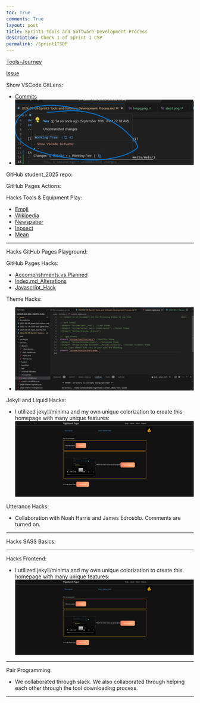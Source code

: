 ```yaml
---
toc: True
comments: True
layout: post
title: Sprint1 Tools and Software Development Process
description: Check 1 of Sprint 1 CSP 
permalink: /Sprint1TSDP
---
```

[Tools-Journey](https://zafeera123.github.io/zafeer_2025/ToolsJourney)

[Issue](https://github.com/ZafeerA123/zafeer_2025/issues/1)


Show VSCode GitLens: 
- [Commits](https://github.com/ZafeerA123/zafeer_2025/commits/main/)
- ![GitLens](images/image.png)

GitHub student_2025 repo:

GitHub Pages Actions:

Hacks Tools & Equipment Play: 
- [Emoji](https://zafeera123.github.io/zafeer_2025/Emoji)
- [Wikipedia](https://zafeera123.github.io/zafeer_2025/wikipedia)
- [Newspaper](https://zafeera123.github.io/zafeer_2025/newspaper)
- [Inpsect](https://zafeera123.github.io/zafeer_2025/inspect)
- [Mean](https://zafeera123.github.io/zafeer_2025/Mean)

--------------------------------------------------------------------------------------------

Hacks GitHub Pages Playground:

GitHub Pages Hacks:
- [Accomplishments.vs.Planned](https://zafeera123.github.io/zafeer_2025/ObjectivesVSAccomplishment)
- [Index.md_Alterations](https://github.com/ZafeerA123/zafeer_2025/commits/main/index.md)
- [Javascript_Hack](https://zafeera123.github.io/zafeer_2025/HowtoJV)

Theme Hacks:
- ![_sass/minima vs Config.yml](images/step3.png)

Jekyll and Liquid Hacks:
- I utilized jekyll/minima and my own unique colorization to create this homepage with many unique features:![homepage](images/hmpg.png)

Utterance Hacks:
- Collaboration with Noah Harris and James Edrosolo. Comments are turned on. 

--------------------------------------------------------------------------------------------

Hacks SASS Basics:

--------------------------------------------------------------------------------------------

Hacks Frontend:
- I utilized jekyll/minima and my own unique colorization to create this homepage with many unique features:![homepage](images/hmpg.png)

--------------------------------------------------------------------------------------------

Pair Programming:
- We collaborated through slack. We also collaborated through helping each other through the tool downloading process. 

--------------------------------------------------------------------------------------------
